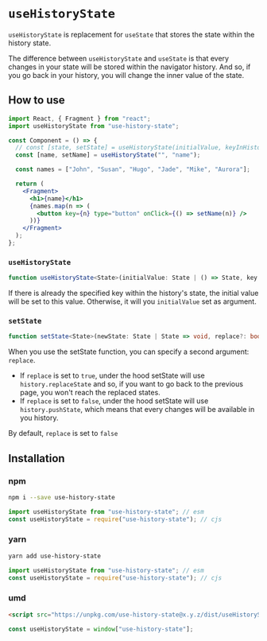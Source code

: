 # `useHistoryState`

`useHistoryState` is replacement for `useState` that stores the state within the history state.

The difference between `useHistoryState` and `useState` is that every changes in your state will be stored within the navigator history. And so, if you go back in your history, you will change the inner value of the state.

## How to use

```jsx
import React, { Fragment } from "react";
import useHistoryState from "use-history-state";

const Component = () => {
  // const [state, setState] = useHistoryState(initialValue, keyInHistoryState);
  const [name, setName] = useHistoryState("", "name");

  const names = ["John", "Susan", "Hugo", "Jade", "Mike", "Aurora"];

  return (
    <Fragment>
      <h1>{name}</h1>
      {names.map(n => (
        <button key={n} type="button" onClick={() => setName(n)} />
      ))}
    </Fragment>
  );
};
```

### `useHistoryState`

```ts
function useHistoryState<State>(initialValue: State | () => State, key: string) {}
```

If there is already the specified key within the history's state, the initial value will be set to this value. Otherwise, it will you `initialValue` set as argument.

### `setState`

```ts
function setState<State>(newState: State | State => void, replace?: boolean) {}
```

When you use the setState function, you can specify a second argument: `replace`.

- If `replace` is set to `true`, under the hood setState will use `history.replaceState` and so, if you want to go back to the previous page, you won't reach the replaced states.
- If `replace` is set to `false`, under the hood setState will use `history.pushState`, which means that every changes will be available in you history.

By default, `replace` is set to `false`

## Installation

### npm

```bash
npm i --save use-history-state
```

```js
import useHistoryState from "use-history-state"; // esm
const useHistoryState = require("use-history-state"); // cjs
```

### yarn

```bash
yarn add use-history-state
```

```js
import useHistoryState from "use-history-state"; // esm
const useHistoryState = require("use-history-state"); // cjs
```

### umd

```html
<script src="https://unpkg.com/use-history-state@x.y.z/dist/useHistoryState.umd.js">
```

```js
const useHistoryState = window["use-history-state"];
```
